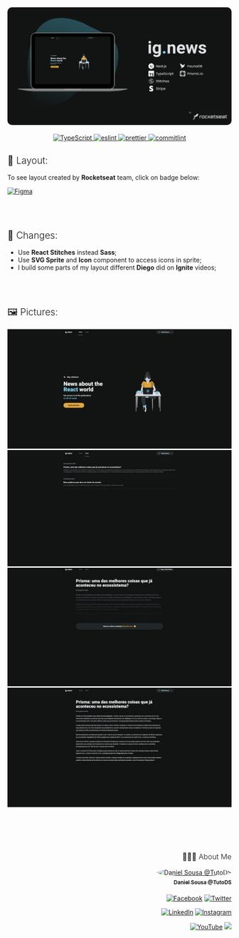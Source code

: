 <div align="center">
<img src="public/media/ig.news.png" alt="ig.news" style="border-radius: 10px" />
</div>
<br />
<div align="center">
	<a href="#">
		<img src="https://img.shields.io/badge/typescript%20-%23007ACC.svg?&style=for-the-badge&logo=typescript&logoColor=white" alt="TypeScript" />
	</a>
	<a href="#">
		<img src="https://img.shields.io/badge/eslint%20-%23007ACC.svg?&style=for-the-badge&logo=eslint&logoColor=white" alt="eslint" />
	</a>
	<a href="#">
		<img src="https://img.shields.io/badge/prettier%20-%23007ACC.svg?&style=for-the-badge&logo=prettier&logoColor=white" alt="prettier" />
	</a>
	<a href="#">
		<img src="https://img.shields.io/badge/commitlint%20-%23007ACC.svg?&style=for-the-badge&logo=commitlint&logoColor=white" alt="commitlint" />
	</a>
</div>

<h2 style="font-weight:300">🎨 Layout:</h2>

To see layout created by **Rocketseat** team, click on badge below:

<a href="https://www.figma.com/file/gl0fHkQgvaUfXNjuwGtDDs/ig.news/duplicate" target="_blank">
	<img alt="Figma" src="https://img.shields.io/badge/figma%20-%23F24E1E.svg?&style=for-the-badge&logo=figma&logoColor=white"/>
</a>

<br /><br />

<h2 style="font-weight:300">📂 Changes:</h2>

-   Use **React Stitches** instead **Sass**;
-   Use **SVG Sprite** and **Icon** component to access icons in sprite;
-   I build some parts of my layout different **Diego** did on **Ignite** videos;

<br /><br />

<h2 style="font-weight:300">🖼 Pictures:</h2>

<div align="center">
<img src="public/media/screenshots/home.png" alt="Home" width="700" />
<img src="public/media/screenshots/posts.png" alt="Posts" width="700" />
<img src="public/media/screenshots/post-preview.png" alt="Preview of Post" width="700" />
<img src="public/media/screenshots/post.png" alt="Post" width="700" />

</div>

<br /><br />

<div align="right" style="margin-top: 50px">
<h3 style="font-weight: 300">
🧑🏻‍💻 About Me
</h3>

<a href="https://github.com/TutoDS" alt="TutoDS">
<img src="https://github.com/tutods.png" alt="Daniel Sousa @TutoDS" width="100px" style="border-radius: 100%">
<br />
 <sub><b>Daniel Sousa @TutoDS</b></sub>
</a>

<div style="margin: 20px 0" />

[facebook]: https://facebook.com/tutods2014
[twitter]: https://twitter.com/tutods
[youtube]: https://youtube.com/tutods2014
[instagram]: https://instagram.com/dsousa_12
[linkedin]: https://www.linkedin.com/in/daniel-sousa-tutods/
[gitlab]: https://gitlab.com/jdaniel.asousa

[<img src="https://img.shields.io/badge/Facebook%20-%232671E5.svg?&style=for-the-badge&logo=Facebook&logoColor=white" alt="Facebook"/>][facebook] [<img src="https://img.shields.io/badge/Twitter%20-%231DA1F2.svg?&style=for-the-badge&logo=Twitter&logoColor=white" alt="Twitter"/>][twitter]

[<img src="https://img.shields.io/badge/LinkedIn%20-%230077B5.svg?&style=for-the-badge&logo=linkedin&logoColor=white" alt="LinkedIn"/>][linkedin] [<img src="https://img.shields.io/badge/Instagram%20-%23E4405F.svg?&style=for-the-badge&logo=Instagram&logoColor=white" alt="Instagram"/>][instagram]

[<img src="https://img.shields.io/badge/YouTube%20-%23FF0000.svg?&style=for-the-badge&logo=YouTube&logoColor=white" alt="YouTube"/>][youtube] [<img src="https://img.shields.io/badge/Gitlab%20-%23181717.svg?&style=for-the-badge&logo=gitlab&logoColor=white"/>][gitlab]

</div>
